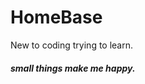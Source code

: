 # HomeBase
New to coding trying to learn.
<strong> <h6> small things make me happy. </h6> </strong>

